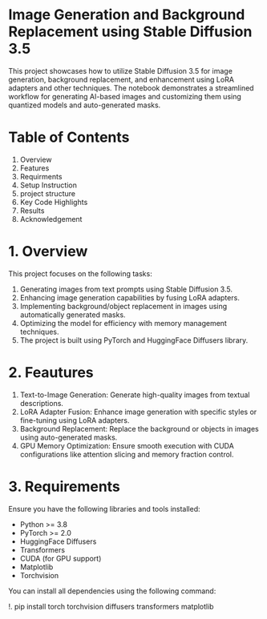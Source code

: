 # Image Generation and Background Replacement using Stable Diffusion 3.5
This project showcases how to utilize Stable Diffusion 3.5 for image generation, background replacement, and enhancement using LoRA adapters and other techniques. The notebook demonstrates a streamlined workflow for generating AI-based images and customizing them using quantized models and auto-generated masks.
# Table of Contents
1. Overview
2. Features
3. Requirments
4. Setup Instruction
5. project structure
6. Key Code Highlights
7. Results
8. Acknowledgement

# 1. Overview
This project focuses on the following tasks:
1. Generating images from text prompts using Stable Diffusion 3.5.
2. Enhancing image generation capabilities by fusing LoRA adapters.
3. Implementing background/object replacement in images using automatically generated masks.
4. Optimizing the model for efficiency with memory management techniques.
5. The project is built using PyTorch and HuggingFace Diffusers library.

# 2. Feautures
1. Text-to-Image Generation: Generate high-quality images from textual descriptions.
2. LoRA Adapter Fusion: Enhance image generation with specific styles or fine-tuning using LoRA adapters.
3. Background Replacement: Replace the background or objects in images using auto-generated masks.
4. GPU Memory Optimization: Ensure smooth execution with CUDA configurations like attention slicing and memory fraction control.

# 3. Requirements
Ensure you have the following libraries and tools installed:

* Python >= 3.8
* PyTorch >= 2.0
* HuggingFace Diffusers
* Transformers
* CUDA (for GPU support)
* Matplotlib
* Torchvision
  
You can install all dependencies using the following command:

!. pip install torch torchvision diffusers transformers matplotlib


